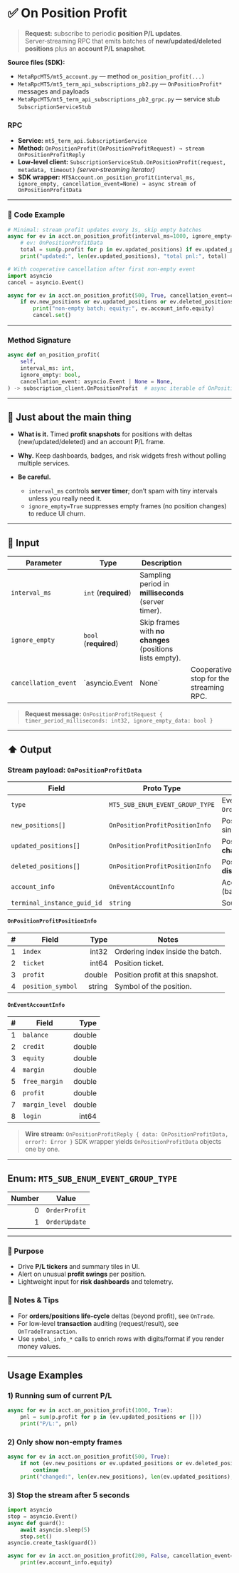# ✅ On Position Profit

> **Request:** subscribe to periodic **position P/L updates**. Server‑streaming RPC that emits batches of **new/updated/deleted positions** plus an **account P/L snapshot**.

**Source files (SDK):**

* `MetaRpcMT5/mt5_account.py` — method `on_position_profit(...)`
* `MetaRpcMT5/mt5_term_api_subscriptions_pb2.py` — `OnPositionProfit*` messages and payloads
* `MetaRpcMT5/mt5_term_api_subscriptions_pb2_grpc.py` — service stub `SubscriptionServiceStub`

### RPC

* **Service:** `mt5_term_api.SubscriptionService`
* **Method:** `OnPositionProfit(OnPositionProfitRequest) → stream OnPositionProfitReply`
* **Low-level client:** `SubscriptionServiceStub.OnPositionProfit(request, metadata, timeout)` *(server‑streaming iterator)*
* **SDK wrapper:** `MT5Account.on_position_profit(interval_ms, ignore_empty, cancellation_event=None) → async stream of OnPositionProfitData`

---

### 🔗 Code Example

```python
# Minimal: stream profit updates every 1s, skip empty batches
async for ev in acct.on_position_profit(interval_ms=1000, ignore_empty=True):
    # ev: OnPositionProfitData
    total = sum(p.profit for p in ev.updated_positions) if ev.updated_positions else 0.0
    print("updated:", len(ev.updated_positions), "total pnl:", total)
```

```python
# With cooperative cancellation after first non‑empty event
import asyncio
cancel = asyncio.Event()

async for ev in acct.on_position_profit(500, True, cancellation_event=cancel):
    if ev.new_positions or ev.updated_positions or ev.deleted_positions:
        print("non‑empty batch; equity:", ev.account_info.equity)
        cancel.set()
```

---

### Method Signature

```python
async def on_position_profit(
    self,
    interval_ms: int,
    ignore_empty: bool,
    cancellation_event: asyncio.Event | None = None,
) -> subscription_client.OnPositionProfit  # async iterable of OnPositionProfitData
```

---

## 💬 Just about the main thing

* **What is it.** Timed **profit snapshots** for positions with deltas (new/updated/deleted) and an account P/L frame.
* **Why.** Keep dashboards, badges, and risk widgets fresh without polling multiple services.
* **Be careful.**

  * `interval_ms` controls **server timer**; don’t spam with tiny intervals unless you really need it.
  * `ignore_empty=True` suppresses empty frames (no position changes) to reduce UI churn.

---

## 🔽 Input

| Parameter            | Type                  | Description                                              |                                         |
| -------------------- | --------------------- | -------------------------------------------------------- | --------------------------------------- |
| `interval_ms`        | `int` (**required**)  | Sampling period in **milliseconds** (server timer).      |                                         |
| `ignore_empty`       | `bool` (**required**) | Skip frames with **no changes** (positions lists empty). |                                         |
| `cancellation_event` | \`asyncio.Event       | None\`                                                   | Cooperative stop for the streaming RPC. |

> **Request message:** `OnPositionProfitRequest { timer_period_milliseconds: int32, ignore_empty_data: bool }`

---

## ⬆️ Output

### Stream payload: `OnPositionProfitData`

| Field                       | Proto Type                      | Description                                   |
| --------------------------- | ------------------------------- | --------------------------------------------- |
| `type`                      | `MT5_SUB_ENUM_EVENT_GROUP_TYPE` | Event group marker (e.g., `OrderProfit`).     |
| `new_positions[]`           | `OnPositionProfitPositionInfo`  | Positions that **appeared** since last frame. |
| `updated_positions[]`       | `OnPositionProfitPositionInfo`  | Positions with **profit change**/update.      |
| `deleted_positions[]`       | `OnPositionProfitPositionInfo`  | Positions that **disappeared** (closed).      |
| `account_info`              | `OnEventAccountInfo`            | Account snapshot (balance/equity/margins).    |
| `terminal_instance_guid_id` | `string`                        | Source terminal GUID.                         |

#### `OnPositionProfitPositionInfo`

|  # | Field             |   Type | Notes                             |
| -: | ----------------- | -----: | --------------------------------- |
|  1 | `index`           |  int32 | Ordering index inside the batch.  |
|  2 | `ticket`          |  int64 | Position ticket.                  |
|  3 | `profit`          | double | Position profit at this snapshot. |
|  4 | `position_symbol` | string | Symbol of the position.           |

#### `OnEventAccountInfo`

|  # | Field          |   Type |
| -: | -------------- | -----: |
|  1 | `balance`      | double |
|  2 | `credit`       | double |
|  3 | `equity`       | double |
|  4 | `margin`       | double |
|  5 | `free_margin`  | double |
|  6 | `profit`       | double |
|  7 | `margin_level` | double |
|  8 | `login`        |  int64 |

> **Wire stream:** `OnPositionProfitReply { data: OnPositionProfitData, error?: Error }`
> SDK wrapper yields `OnPositionProfitData` objects one by one.

---

## Enum: `MT5_SUB_ENUM_EVENT_GROUP_TYPE`

| Number | Value         |
| -----: | ------------- |
|      0 | `OrderProfit` |
|      1 | `OrderUpdate` |

---

### 🎯 Purpose

* Drive **P/L tickers** and summary tiles in UI.
* Alert on unusual **profit swings** per position.
* Lightweight input for **risk dashboards** and telemetry.

### 🧩 Notes & Tips

* For **orders/positions life‑cycle** deltas (beyond profit), see `OnTrade`.
* For low‑level **transaction** auditing (request/result), see `OnTradeTransaction`.
* Use `symbol_info_*` calls to enrich rows with digits/format if you render money values.

---

## Usage Examples

### 1) Running sum of current P/L

```python
async for ev in acct.on_position_profit(1000, True):
    pnl = sum(p.profit for p in (ev.updated_positions or []))
    print("P/L:", pnl)
```

### 2) Only show non‑empty frames

```python
async for ev in acct.on_position_profit(500, True):
    if not (ev.new_positions or ev.updated_positions or ev.deleted_positions):
        continue
    print("changed:", len(ev.new_positions), len(ev.updated_positions), len(ev.deleted_positions))
```

### 3) Stop the stream after 5 seconds

```python
import asyncio
stop = asyncio.Event()
async def guard():
    await asyncio.sleep(5)
    stop.set()
asyncio.create_task(guard())

async for ev in acct.on_position_profit(200, False, cancellation_event=stop):
    print(ev.account_info.equity)
```
